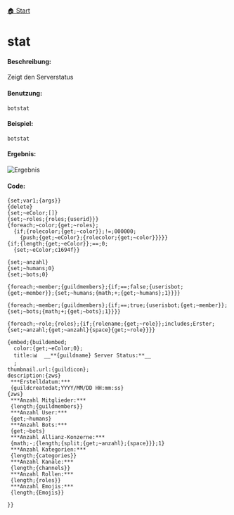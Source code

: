 [🏠 Start](https://jeanluc2305.github.io/Discord/)

# stat

#### Beschreibung:

Zeigt den Serverstatus

#### Benutzung:

`botstat`

#### Beispiel:

`botstat`

#### Ergebnis:

![Ergebnis](https://cdn.discordapp.com/attachments/642357675283316747/734104705361379338/unknown.png)

#### Code:

```
{set;var1;{args}}
{delete} 
{set;~eColor;[]}
{set;~roles;{roles;{userid}}}
{foreach;~color;{get;~roles};
  {if;{rolecolor;{get;~color}};!=;000000;
    {push;{get;~eColor};{rolecolor;{get;~color}}}}}
{if;{length;{get;~eColor}};==;0;
  {set;~eColor;c1694f}}

{set;~anzahl}
{set;~humans;0}
{set;~bots;0}

{foreach;~member;{guildmembers};{if;==;false;{userisbot;{get;~member}};{set;~humans;{math;+;{get;~humans};1}}}}

{foreach;~member;{guildmembers};{if;==;true;{userisbot;{get;~member}};{set;~bots;{math;+;{get;~bots};1}}}}

{foreach;~role;{roles};{if;{rolename;{get;~role}};includes;Erster;{set;~anzahl;{get;~anzahl}{space}{get;~role}}}}

{embed;{buildembed;
  color:{get;~eColor;0};
  title:📊  __**{guildname} Server Status:**__
  ;
thumbnail.url:{guildicon};
description:{zws} 
 ***Erstelldatum:***
 {guildcreatedat;YYYY/MM/DD HH:mm:ss}
{zws} 
 ***Anzahl Mitglieder:***
 {length;{guildmembers}}
 ***Anzahl User:***
 {get;~humans}
 ***Anzahl Bots:***
 {get;~bots}
 ***Anzahl Allianz-Konzerne:***
 {math;-;{length;{split;{get;~anzahl};{space}}};1}
 ***Anzahl Kategorien:***
 {length;{categories}}
 ***Anzahl Kanäle:***
 {length;{channels}}
 ***Anzahl Rollen:***
 {length;{roles}}
 ***Anzahl Emojis:***
 {length;{Emojis}}
 
}}
```
